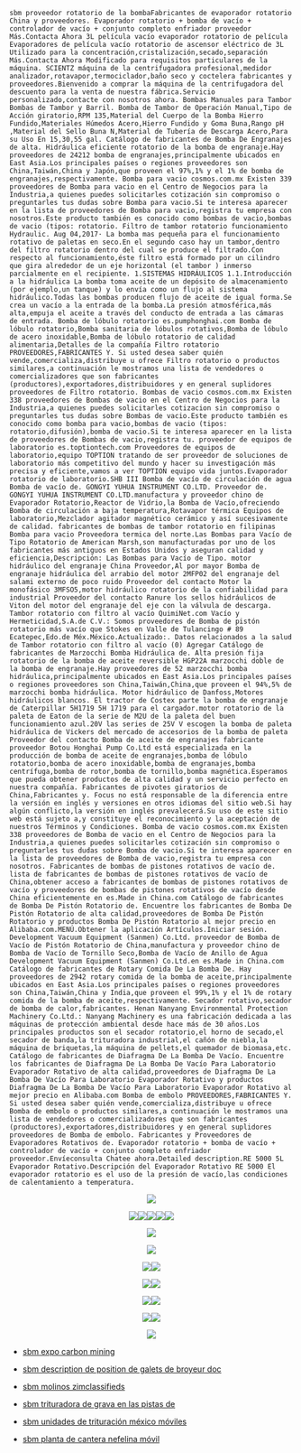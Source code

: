 
```
sbm proveedor rotatorio de la bombaFabricantes de evaporador rotatorio China y proveedores. Evaporador rotatorio + bomba de vacío + controlador de vacío + conjunto completo enfriador proveedor Más.Contacta Ahora 3L película vacío evaporador rotatorio de película Evaporadores de película vacío rotatorio de ascensor eléctrico de 3L Utilizado para la concentración,cristalización,secado,separación Más.Contacta Ahora Modificado para requisitos particulares de la máquina. SCIENTZ máquina de la centrifugadora profesional,medidor analizador,rotavapor,termociclador,baño seco y coctelera fabricantes y proveedores.Bienvenido a comprar la máquina de la centrifugadora del descuento para la venta de nuestra fábrica.Servicio personalizado,contacte con nosotros ahora. Bombas Manuales para Tambor Bombas de Tambor y Barril. Bomba de Tambor de Operación Manual,Tipo de Acción giratorio,RPM 135,Material del Cuerpo de la Bomba Hierro Fundido,Materiales Húmedos Acero,Hierro Fundido y Goma Buna,Rango pH ,Material del Sello Buna N,Material de Tubería de Descarga Acero,Para su Uso En 15,30,55 gal. Catálogo de fabricantes de Bomba De Engranajes de alta. Hidráulica eficiente rotatorio de la bomba de engranaje.Hay proveedores de 24212 bomba de engranajes,principalmente ubicados en East Asia.Los principales países o regiones proveedores son China,Taiwán,China y Japón,que proveen el 97%,1% y el 1% de bomba de engranajes,respectivamente. Bomba para vacio cosmos.com.mx Existen 339 proveedores de Bomba para vacio en el Centro de Negocios para la Industria,a quienes puedes solicitarles cotización sin compromiso o preguntarles tus dudas sobre Bomba para vacio.Si te interesa aparecer en la lista de proveedores de Bomba para vacio,registra tu empresa con nosotros.Este producto también es conocido como bombas de vacio,bombas de vacio (tipos: rotatorio. Filtro de tambor rotatorio funcionamiento Hydraulic. Aug 04,2017· La bomba mas pequeña para el funcionamiento rotativo de paletas en seco.En el segundo caso hay un tambor,dentro del filtro rotatorio dentro del cual se produce el filtrado.Con respecto al funcionamiento,éste filtro está formado por un cilindro que gira alrededor de un eje horizontal (el tambor ) inmerso parcialmente en el recipiente. 1.SISTEMAS HIDRÁULICOS 1.1.Introducción a la hidráulica La bomba toma aceite de un depósito de almacenamiento (por ejemplo,un tanque) y lo envía como un flujo al sistema hidráulico.Todas las bombas producen flujo de aceite de igual forma.Se crea un vacío a la entrada de la bomba.La presión atmosférica,más alta,empuja el aceite a través del conducto de entrada a las cámaras de entrada. Bomba de lóbulo rotatorio es.pumphonghai.com Bomba de lóbulo rotatorio,Bomba sanitaria de lóbulos rotativos,Bomba de lóbulo de acero inoxidable,Bomba de lóbulo rotatorio de calidad alimentaria,Detalles de la compañía Filtro rotatorio PROVEEDORES,FABRICANTES Y. Si usted desea saber quién vende,comercializa,distribuye u ofrece Filtro rotatorio o productos similares,a continuación le mostramos una lista de vendedores o comercializadores que son fabricantes (productores),exportadores,distribuidores y en general suplidores proveedores de Filtro rotatorio. Bombas de vacio cosmos.com.mx Existen 338 proveedores de Bombas de vacio en el Centro de Negocios para la Industria,a quienes puedes solicitarles cotizacion sin compromiso o preguntarles tus dudas sobre Bombas de vacio.Este producto también es conocido como bomba para vacio,bombas de vacio (tipos: rotatorio,difusión),bomba de vacio.Si te interesa aparecer en la lista de proveedores de Bombas de vacio,registra tu. proveedor de equipos de laboratorio es.toptiontech.com Proveedores de equipos de laboratorio,equipo TOPTION tratando de ser proveedor de soluciones de laboratorio más competitivo del mundo y hacer su investigación más precisa y eficiente,vamos a ver TOPTION equipo vida juntos.Evaporador rotatorio de laboratorio.SHB III Bomba de vacío de circulación de agua Bomba de vacío de. GONGYI YUHUA INSTRUMENT CO.LTD. Proveedor de. GONGYI YUHUA INSTRUMENT CO.LTD.manufactura y proveedor chino de Evaporador Rotatorio,Reactor de Vidrio,la Bomba de Vacío,ofreciendo Bomba de circulación a baja temperatura,Rotavapor térmica Equipos de laboratorio,Mezclador agitador magnético cerámico y así sucesivamente de calidad. fabricantes de bombas de tambor rotatorio en filipinas Bomba para vacio Proveedora termica del norte.Las Bombas para Vacío de Tipo Rotatorio de American Marsh,son manufacturadas por uno de los fabricantes más antiguos en Estados Unidos y aseguran calidad y eficiencia,Descripción: Las Bombas para Vacío de Tipo. motor hidráulico del engranaje China Proveedor,Al por mayor Bomba de engranaje hidráulica del arrabio del motor 2MFP02 del engranaje del salami externo de poco ruido Proveedor del contacto Motor la monofásico 3MFSO5,motor hidráulico rotatorio de la confiabilidad para industrial Proveedor del contacto Ranure los sellos hidráulicos de Viton del motor del engranaje del eje con la válvula de descarga. Tambor rotatorio con filtro al vacío QuimiNet.com Vacío y Hermeticidad,S.A.de C.V.: Somos proveedores de Bomba de pistón rotatorio más vacío que Stokes en Valle de Tulancingo # 89 Ecatepec,Edo.de Méx.México.Actualizado:. Datos relacionados a la salud de Tambor rotatorio con filtro al vacío (0) Agregar Catálogo de fabricantes de Marzocchi Bomba Hidráulica de. Alta presión fija rotatorio de la bomba de aceite reversible HGP22A marzocchi doble de la bomba de engranaje.Hay proveedores de 52 marzocchi bomba hidráulica,principalmente ubicados en East Asia.Los principales países o regiones proveedores son China,Taiwán,China,que proveen el 94%,5% de marzocchi bomba hidráulica. Motor hidráulico de Danfoss,Motores hidráulicos blancos. El tractor de Costex parte la bomba de engranaje de Caterpillar 5H1719 5H 1719 para el cargador.motor rotatorio de la paleta de Eaton de la serie de M2U de la paleta del buen funcionamiento azul.20V las series de 25V V escogen la bomba de paleta hidráulica de Vickers del mercado de accesorios de la bomba de paleta Proveedor del contacto Bomba de aceite de engranajes fabricante proveedor Botou Honghai Pump Co.Ltd está especializada en la producción de bomba de aceite de engranajes,bomba de lóbulo rotatorio,bomba de acero inoxidable,bomba de engranajes,bomba centrífuga,bomba de rotor,bomba de tornillo,bomba magnética.Esperamos que pueda obtener productos de alta calidad y un servicio perfecto en nuestra compañía. Fabricantes de pivotes giratorios de China,Fabricantes y. Focus no está responsable de la diferencia entre la versión en inglés y versiones en otros idiomas del sitio web.Si hay algún conflicto,la versión en inglés prevalecerá.Su uso de este sitio web está sujeto a,y constituye el reconocimiento y la aceptación de nuestros Términos y Condiciones. Bomba de vacio cosmos.com.mx Existen 338 proveedores de Bomba de vacio en el Centro de Negocios para la Industria,a quienes puedes solicitarles cotización sin compromiso o preguntarles tus dudas sobre Bomba de vacio.Si te interesa aparecer en la lista de proveedores de Bomba de vacio,registra tu empresa con nosotros. Fabricantes de bombas de pistones rotativos de vacío de. lista de fabricantes de bombas de pistones rotativos de vacío de China,obtener acceso a fabricantes de bombas de pistones rotativos de vacío y proveedores de bombas de pistones rotativos de vacío desde China eficientemente en es.Made in China.com Catálogo de fabricantes de Bomba De Pistón Rotatorio de. Encuentre los fabricantes de Bomba De Pistón Rotatorio de alta calidad,proveedores de Bomba De Pistón Rotatorio y productos Bomba De Pistón Rotatorio al mejor precio en Alibaba.com.MENÚ.Obtener la aplicación Artículos.Iniciar sesión. Development Vacuum Equipment (Sanmen) Co.Ltd. proveedor de Bomba de Vacío de Pistón Rotatorio de China,manufactura y proveedor chino de Bomba de Vacío de Tornillo Seco,Bomba de Vacío de Anillo de Agua Development Vacuum Equipment (Sanmen) Co.Ltd.en es.Made in China.com Catálogo de fabricantes de Rotary Comida De La Bomba De. Hay proveedores de 2942 rotary comida de la bomba de aceite,principalmente ubicados en East Asia.Los principales países o regiones proveedores son China,Taiwán,China y India,que proveen el 99%,1% y el 1% de rotary comida de la bomba de aceite,respectivamente. Secador rotativo,secador de bomba de calor,fabricantes. Henan Nanyang Environmental Protection Machinery Co.Ltd.: Nanyang Machinery es una fabricación dedicada a las máquinas de protección ambiental desde hace más de 30 años.Los principales productos son el secador rotatorio,el horno de secado,el secador de banda,la trituradora industrial,el cañón de niebla,la máquina de briquetas,la máquina de pellets,el quemador de biomasa,etc. Catálogo de fabricantes de Diafragma De La Bomba De Vacío. Encuentre los fabricantes de Diafragma De La Bomba De Vacío Para Laboratorio Evaporador Rotativo de alta calidad,proveedores de Diafragma De La Bomba De Vacío Para Laboratorio Evaporador Rotativo y productos Diafragma De La Bomba De Vacío Para Laboratorio Evaporador Rotativo al mejor precio en Alibaba.com Bomba de embolo PROVEEDORES,FABRICANTES Y. Si usted desea saber quién vende,comercializa,distribuye u ofrece Bomba de embolo o productos similares,a continuación le mostramos una lista de vendedores o comercializadores que son fabricantes (productores),exportadores,distribuidores y en general suplidores proveedores de Bomba de embolo. Fabricantes y Proveedores de Evaporadores Rotativos de. Evaporador rotatorio + bomba de vacío + controlador de vacío + conjunto completo enfriador proveedor.Envíeconsulta Chatee ahora.Detailed description.RE 5000 5L Evaporador Rotativo.Descripción del Evaporador Rotativo RE 5000 El evaporador rotatorio es el uso de la presión de vacío,las condiciones de calentamiento a temperatura. 
```

<div align="center">

<a href="https://es-crusher.shibang-china.com/github&k=sbm+proveedor+rotatorio+de+la+bomba"><img src="https://static.shibang-china.com/es/crusher/logo.jpg"></a>

<a href="https://es-crusher.shibang-china.com/github&k=sbm+proveedor+rotatorio+de+la+bomba"><img src="https://static.shibang-china.com/es/crusher/index.jpg"></a><a href="https://es-crusher.shibang-china.com/material.htmlgithub&k=sbm+proveedor+rotatorio+de+la+bomba"><img src="https://static.shibang-china.com/es/crusher/material.jpg"></a><a href="https://es-crusher.shibang-china.com/application.htmlgithub&k=sbm+proveedor+rotatorio+de+la+bomba"><img src="https://static.shibang-china.com/es/crusher/application.jpg"></a><a href="https://es-crusher.shibang-china.com/aboutus.htmlgithub&k=sbm+proveedor+rotatorio+de+la+bomba"><img src="https://static.shibang-china.com/es/crusher/aboutus.jpg"></a><a href="https://es-crusher.shibang-china.com/contact.htmlgithub&k=sbm+proveedor+rotatorio+de+la+bomba"><img src="https://static.shibang-china.com/es/crusher/contact.jpg"></a>

<a href="https://es-crusher.shibang-china.com/github&k=sbm+proveedor+rotatorio+de+la+bomba"><img src="https://static.shibang-china.com/es/crusher/banner.jpg"></a>

<a href="https://swt.shibang-china.com/github&k=sbm+proveedor+rotatorio+de+la+bomba"><img src="https://static.shibang-china.com/es/crusher/text.jpg"></a>

<a href="https://swt.shibang-china.com/github&k=sbm+proveedor+rotatorio+de+la+bomba"><img src="https://static.shibang-china.com/es/crusher/chat.jpg"></a><a href="https://es-crusher.shibang-china.com/contact.htmlgithub&k=sbm+proveedor+rotatorio+de+la+bomba"><img src="https://static.shibang-china.com/es/crusher/message.jpg"></a>

<a href="https://es-crusher.shibang-china.com/products/pe.htmlgithub&k=sbm+proveedor+rotatorio+de+la+bomba"><img src="https://static.shibang-china.com/es/crusher/pe.jpg"></a><a href="https://es-crusher.shibang-china.com/products/pf.htmlgithub&k=sbm+proveedor+rotatorio+de+la+bomba"><img src="https://static.shibang-china.com/es/crusher/pf.jpg"></a>

<a href="https://es-crusher.shibang-china.com/products/hpt.htmlgithub&k=sbm+proveedor+rotatorio+de+la+bomba"><img src="https://static.shibang-china.com/es/crusher/hpt.jpg"></a><a href="https://es-crusher.shibang-china.com/products/vsi.htmlgithub&k=sbm+proveedor+rotatorio+de+la+bomba"><img src="https://static.shibang-china.com/es/crusher/vsi.jpg"></a>

<a href="https://es-crusher.shibang-china.com/products/klv.htmlgithub&k=sbm+proveedor+rotatorio+de+la+bomba"><img src="https://static.shibang-china.com/es/crusher/klv.jpg"></a><a href="https://es-crusher.shibang-china.com/products/portable.htmlgithub&k=sbm+proveedor+rotatorio+de+la+bomba"><img src="https://static.shibang-china.com/es/crusher/portable.jpg"></a>

<a href="https://swt.shibang-china.com/github&k=sbm+proveedor+rotatorio+de+la+bomba"><img src="https://static.shibang-china.com/es/crusher/case.jpg"></a>

</div>


* [sbm expo carbon mining](sbm%20expo%20carbon%20mining.md)

* [sbm description de position de galets de broyeur doc](sbm%20description%20de%20position%20de%20galets%20de%20broyeur%20doc.md)

* [sbm molinos zimclassifieds](sbm%20molinos%20zimclassifieds.md)

* [sbm trituradora de grava en las pistas de](sbm%20trituradora%20de%20grava%20en%20las%20pistas%20de.md)

* [sbm unidades de trituración méxico móviles](sbm%20unidades%20de%20trituraci%C3%B3n%20m%C3%A9xico%20m%C3%B3viles.md)

* [sbm planta de cantera nefelina móvil](sbm%20planta%20de%20cantera%20nefelina%20m%C3%B3vil.md)